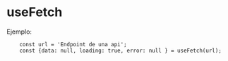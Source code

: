 # useFetch

Ejemplo:
```
    const url = 'Endpoint de una api';
    const {data: null, loading: true, error: null } = useFetch(url);

```